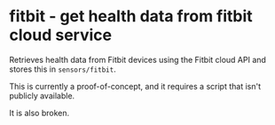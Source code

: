 # fitbit - get health data from fitbit cloud service

Retrieves health data from Fitbit devices using the Fitbit cloud API and stores this in ```sensors/fitbit```.

This is currently a proof-of-concept, and it requires a script that isn't publicly available.

It is also broken.